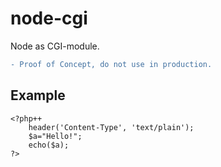 # node-cgi

Node as CGI-module.  
```diff 
- Proof of Concept, do not use in production.
```


## Example

```php++
<?php++
    header('Content-Type', 'text/plain');
    $a="Hello!";
    echo($a);
?>
